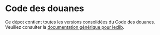 # Code des douanes

Ce dépot contient toutes les versions consolidées du Code des douanes. Veuillez consulter la [documentation générique pour lexlib](https://github.com/lexlib/documentation/wiki).
